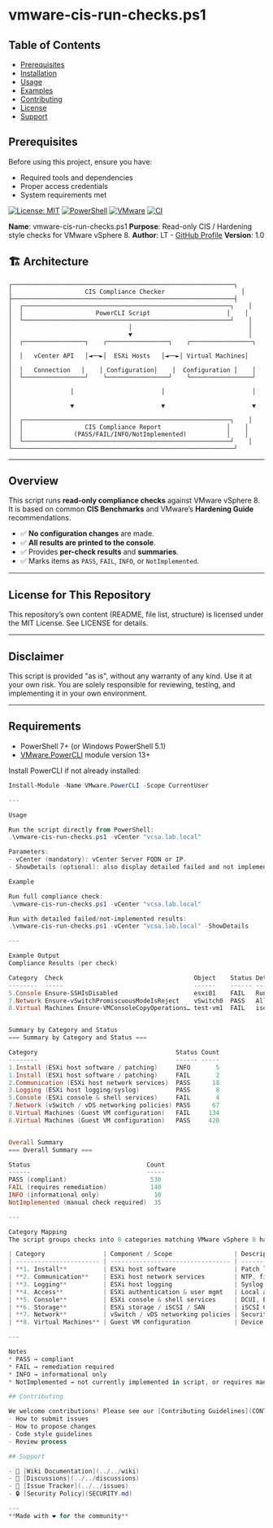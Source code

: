 # vmware-cis-run-checks.ps1

## Table of Contents
- [Prerequisites](#prerequisites)
- [Installation](#installation)
- [Usage](#usage)
- [Examples](#examples)
- [Contributing](#contributing)
- [License](#license)
- [Support](#support)

## Prerequisites

Before using this project, ensure you have:
- Required tools and dependencies
- Proper access credentials
- System requirements met


[![License: MIT](https://img.shields.io/badge/License-MIT-yellow.svg)](LICENSE)
[![PowerShell](https://img.shields.io/badge/PowerShell-5.1%20%7C%207%2B-blue)](https://github.com/PowerShell/PowerShell)
[![VMware](https://img.shields.io/badge/VMware-vSphere-orange)](https://www.vmware.com/products/vsphere.html)
[![CI](https://github.com/uldyssian-sh/vmware-cis-run-checks/actions/workflows/ci.yml/badge.svg)](https://github.com/uldyssian-sh/vmware-cis-run-checks/actions/workflows/ci.yml)

**Name**: vmware-cis-run-checks.ps1
**Purpose**: Read-only CIS / Hardening style checks for VMware vSphere 8.
**Author**: LT - [GitHub Profile](https://github.com/uldyssian-sh)
**Version**: 1.0

## 🏗️ Architecture

```
┌─────────────────────────────────────────────────────────────┐
│                    CIS Compliance Checker                     │
├─────────────────────────────────────────────────────────────┤
│  ┌─────────────────────────────────────────────────────────┐    │
│  │                    PowerCLI Script                     │    │
│  └─────────────────────────────────────────────────────────┘    │
│                                │                                │
│                                ▼                                │
│  ┌─────────────────┐    ┌─────────────────┐    ┌─────────────────┐    │
│  │   vCenter API   │◄──►│  ESXi Hosts   │◄──►│ Virtual Machines│    │
│  │   Connection   │    │ Configuration│    │  Configuration │    │
│  └─────────────────┘    └─────────────────┘    └─────────────────┘    │
│                │                        │                        │    │
│                ▼                        ▼                        ▼    │
│  ┌─────────────────────────────────────────────────────────┐    │
│  │                 CIS Compliance Report                  │    │
│  │              (PASS/FAIL/INFO/NotImplemented)           │    │
│  └─────────────────────────────────────────────────────────┘    │
└─────────────────────────────────────────────────────────────┘
```

---

## Overview

This script runs **read-only compliance checks** against VMware vSphere 8.
It is based on common **CIS Benchmarks** and VMware’s **Hardening Guide** recommendations.

- ✅ **No configuration changes** are made.
- ✅ **All results are printed to the console**.
- ✅ Provides **per-check results** and **summaries**.
- ✅ Marks items as `PASS`, `FAIL`, `INFO`, or `NotImplemented`.

---

## License for This Repository
This repository’s own content (README, file list, structure) is licensed under the MIT License.
See LICENSE for details.

---

## Disclaimer

This script is provided "as is", without any warranty of any kind.
Use it at your own risk. You are solely responsible for reviewing, testing, and implementing it in your own environment.

---

## Requirements

- PowerShell 7+ (or Windows PowerShell 5.1)
- [VMware.PowerCLI](https://developer.vmware.com/powercli) module version 13+

Install PowerCLI if not already installed:

```powershell
Install-Module -Name VMware.PowerCLI -Scope CurrentUser

---

Usage

Run the script directly from PowerShell:
.\vmware-cis-run-checks.ps1 -vCenter "vcsa.lab.local"

Parameters:
- vCenter (mandatory): vCenter Server FQDN or IP.
- ShowDetails (optional): also display detailed failed and not implemented checks.

Example

Run full compliance check:
.\vmware-cis-run-checks.ps1 -vCenter "vcsa.lab.local"

Run with detailed failed/not-implemented results:
.\vmware-cis-run-checks.ps1 -vCenter "vcsa.lab.local" -ShowDetails

---

Example Output
Compliance Results (per check)

Category  Check                                    Object    Status Details
--------  -----                                    ------    ------ -------
5.Console Ensure-SSHIsDisabled                     esxi01    FAIL   Running=True
7.Network Ensure-vSwitchPromiscuousModeIsReject    vSwitch0  PASS   AllowPromiscuous=False
8.Virtual Machines Ensure-VMConsoleCopyOperations… test-vm1  FAIL   isolation.tools.copy.disable=False


Summary by Category and Status
=== Summary by Category and Status ===

Category                                      Status Count
--------                                      ------ -----
1.Install (ESXi host software / patching)     INFO       5
1.Install (ESXi host software / patching)     FAIL       2
2.Communication (ESXi host network services)  PASS      18
3.Logging (ESXi host logging/syslog)          PASS       8
5.Console (ESXi console & shell services)     FAIL       4
7.Network (vSwitch / vDS networking policies) PASS      67
8.Virtual Machines (Guest VM configuration)   FAIL     134
8.Virtual Machines (Guest VM configuration)   PASS     420


Overall Summary
=== Overall Summary ===

Status                                Count
------                                -----
PASS (compliant)                       530
FAIL (requires remediation)            140
INFO (informational only)               10
NotImplemented (manual check required)  35

---

Category Mapping
The script groups checks into 8 categories matching VMware vSphere 8 hardening areas:

| Category                | Component / Scope                 | Description                                                                  |
| ----------------------- | --------------------------------- | ---------------------------------------------------------------------------- |
| **1. Install**          | ESXi host software                | Patch levels, VIB acceptance levels, unauthorized modules                    |
| **2. Communication**    | ESXi host network services        | NTP, firewall, MOB, SNMP, certificates, VDS health checks                    |
| **3. Logging**          | ESXi host logging                 | Syslog persistence, remote logging, core dump                                |
| **4. Access**           | ESXi authentication & user mgmt   | Local accounts, password complexity, AD integration                          |
| **5. Console**          | ESXi console & shell services     | DCUI, ESXi Shell, SSH, CIM, Lockdown mode, session timeouts                  |
| **6. Storage**          | ESXi storage / iSCSI / SAN        | iSCSI CHAP authentication, SAN zoning/masking                                |
| **7. Network**          | vSwitch / vDS networking policies | Security policies (promiscuous, forged transmits, MAC changes), VLAN usage   |
| **8. Virtual Machines** | Guest VM configuration            | Device connections, console copy/paste/drag\&drop, advanced isolation, disks |

---

Notes
* PASS → compliant
* FAIL → remediation required
* INFO → informational only
* NotImplemented → not currently implemented in script, or requires manual verification (e.g., AD policy, SAN zoning)

## Contributing

We welcome contributions! Please see our [Contributing Guidelines](CONTRIBUTING.md) for details on:
- How to submit issues
- How to propose changes
- Code style guidelines
- Review process

## Support

- 📖 [Wiki Documentation](../../wiki)
- 💬 [Discussions](../../discussions)
- 🐛 [Issue Tracker](../../issues)
- 🔒 [Security Policy](SECURITY.md)

---
**Made with ❤️ for the community**
